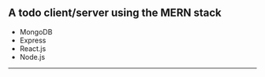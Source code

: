## A todo client/server using the MERN stack

-   MongoDB
-   Express
-   React.js
-   Node.js

---
